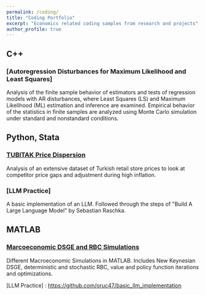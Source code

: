 ```yaml
---
permalink: /coding/
title: "Coding Portfolio"
excerpt: "Economics related coding samples from research and projects"
author_profile: true
---
```


## C++
### [Autoregression Disturbances for Maximum Likelihood and Least Squares]

Analysis of the finite sample behavior of estimators and tests of 
regression models with AR disturbances, where Least Squares (LS) and 
Maximum Likelihood (ML) estimation and inference are examined. 
Empirical behavior of the statistics in finite samples are analyzed using 
Monte Carlo simulation under standard and nonstandard conditions.

## Python, Stata
### [TUBITAK Price Dispersion]
Analysis of an extensive dataset of Turkish retail store prices to look 
at competitor price gaps and adjustment during high inflation. 

### [LLM Practice]
A basic implementation of an LLM. Followed through the steps of "Build A Large Language Model" by Sebastian Raschka.




## MATLAB
### [Marcoeconomic DSGE and RBC Simulations]
Different Macroeconomic Simulations in MATLAB. Includes New Keynesian DSGE, 
deterministic and stochastic RBC, value and policy function iterations and 
optimizations.



[Autoregression Disturbances for Maximum Liklihood and Least Squares]: https://github.com/oruc47/mle_ls_auto_regression

[Marcoeconomic DSGE and RBC Simulations]: https://github.com/oruc47/matlab_macro_economic_sim

[TUBITAK Price Dispersion]: https://github.com/oruc47/tubitak_price_dispersion

[LLM Practice] : https://github.com/oruc47/basic_llm_implementation